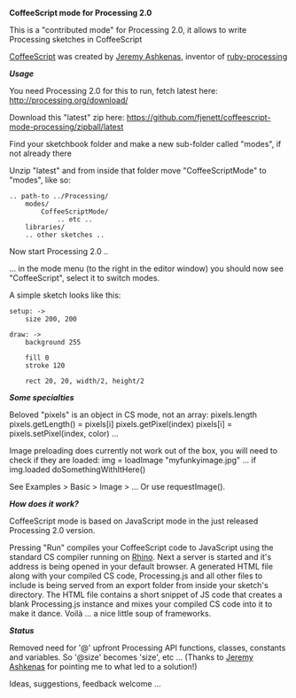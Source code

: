 **CoffeeScript mode for Processing 2.0**

This is a "contributed mode" for Processing 2.0, it allows to write Processing sketches in CoffeeScript

[CoffeeScript](http://coffeescript.org/) was created by [Jeremy Ashkenas](https://github.com/jashkenas), inventor of [ruby-processing](https://github.com/jashkenas/ruby-processing)

***Usage***

You need Processing 2.0 for this to run, fetch latest here:
http://processing.org/download/

Download this "latest" zip here:
https://github.com/fjenett/coffeescript-mode-processing/zipball/latest

Find your sketchbook folder and make a new sub-folder called "modes", if not already there

Unzip "latest" and from inside that folder move "CoffeeScriptMode" to "modes", like so:

    .. path-to ../Processing/
        modes/
            CoffeeScriptMode/
                .. etc ..
		libraries/
		.. other sketches ..

Now start Processing 2.0 ..

... in the mode menu (to the right in the editor window) you should now see "CoffeeScript", select it to switch modes.

A simple sketch looks like this:

	setup: ->
	    size 200, 200

	draw: ->
	    background 255
	    
	    fill 0
	    stroke 120
	    
	    rect 20, 20, width/2, height/2


***Some specialties***

Beloved "pixels" is an object in CS mode, not an array:
pixels.length 		pixels.getLength()
= pixels[i]			pixels.getPixel(index)
pixels[i] = 		pixels.setPixel(index, color)
...

Image preloading does currently not work out of the box, you will need to check if they are loaded:
img = loadImage "myfunkyimage.jpg"
...
if img.loaded
	doSomethingWithItHere()

See Examples > Basic > Image > ...
Or use requestImage().


***How does it work?***

CoffeeScript mode is based on JavaScript mode in the just released Processing 2.0 version.

Pressing "Run" compiles your CoffeeScript code to JavaScript using the standard CS compiler running on [Rhino](https://github.com/mozilla/rhino). Next a server is started and it's address is being opened in your default browser. A generated HTML file along with your compiled CS code, Processing.js and all other files to include is being served from an export folder from inside your sketch's directory. The HTML file contains a short snippet of JS code that creates a blank Processing.js instance and mixes your compiled CS code into it to make it dance. Voilà ... a nice little soup of frameworks.

***Status***

Removed need for '@' upfront Processing API functions, classes, constants and variables. So '@size' becomes 'size', etc ...
(Thanks to [Jeremy Ashkenas](https://github.com/jashkenas) for pointing me to what led to a solution!)

Ideas, suggestions, feedback welcome ...



